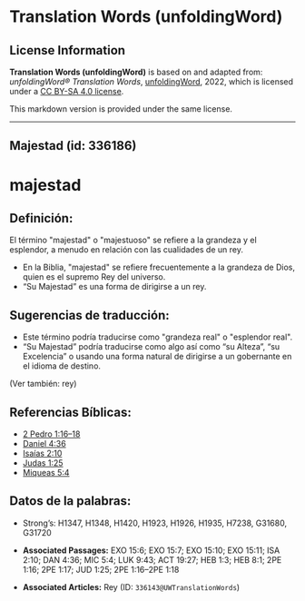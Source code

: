 # Translation Words (unfoldingWord)

## License Information

**Translation Words (unfoldingWord)** is based on and adapted from: _unfoldingWord® Translation Words_, [unfoldingWord](https://unfoldingword.org/utw), 2022, which is licensed under a [CC BY-SA 4.0 license](https://creativecommons.org/licenses/by-sa/4.0/legalcode.en).

This markdown version is provided under the same license.



--------------------------------

## Majestad (id: 336186)

majestad
========

Definición:
-----------

El término "majestad" o "majestuoso" se refiere a la grandeza y el esplendor, a menudo en relación con las cualidades de un rey.

* En la Biblia, "majestad" se refiere frecuentemente a la grandeza de Dios, quien es el supremo Rey del universo.
* “Su Majestad” es una forma de dirigirse a un rey.

Sugerencias de traducción:
--------------------------

* Este término podría traducirse como "grandeza real" o "esplendor real".
* “Su Majestad” podría traducirse como algo así como “su Alteza”, “su Excelencia” o usando una forma natural de dirigirse a un gobernante en el idioma de destino.

(Ver también: rey)

Referencias Bíblicas:
---------------------

* [2 Pedro 1:16–18](https://ref.ly/2Pet1:16-2Pet1:18)
* [Daniel 4:36](https://ref.ly/Dan4:36)
* [Isaías 2:10](https://ref.ly/Isa2:10)
* [Judas 1:25](https://ref.ly/Jude1:25)
* [Miqueas 5:4](https://ref.ly/Mic5:4)

Datos de la palabras:
---------------------

* Strong’s: H1347, H1348, H1420, H1923, H1926, H1935, H7238, G31680, G31720

* **Associated Passages:** EXO 15:6; EXO 15:7; EXO 15:10; EXO 15:11; ISA 2:10; DAN 4:36; MIC 5:4; LUK 9:43; ACT 19:27; HEB 1:3; HEB 8:1; 2PE 1:16; 2PE 1:17; JUD 1:25; 2PE 1:16–2PE 1:18
* **Associated Articles:** Rey (ID: `336143@UWTranslationWords`)

